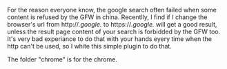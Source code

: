 For the reason everyone know, the google search often failed when some content is refused by the GFW in china. Recentlly, I find if I change the browser's url from http://*.google.* to https://*.google.* will get a good result, unless the result page content of your search is forbidded by the GFW too. It's very bad experiance to do that with your hands eyery time when the http can't be used, so I white this simple plugin to do that.

The folder "chrome" is for the chrome.
